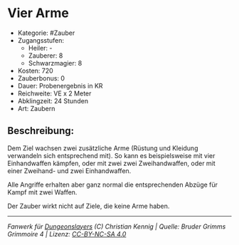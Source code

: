 # Vier Arme

- Kategorie: #Zauber
- Zugangsstufen:
  - Heiler: -
  - Zauberer: 8
  - Schwarzmagier: 8
- Kosten: 720
- Zauberbonus: 0
- Dauer: Probenergebnis in KR
- Reichweite: VE x 2 Meter
- Abklingzeit: 24 Stunden
- Art: Zaubern

## Beschreibung:

Dem Ziel wachsen zwei zusätzliche Arme (Rüstung und Kleidung verwandeln sich entsprechend mit). So kann es beispielsweise mit vier Einhandwaffen kämpfen, oder mit zwei zwei Zweihandwaffen, oder mit einer Zweihand- und zwei Einhandwaffen.

Alle Angriffe erhalten aber ganz normal die entsprechenden Abzüge für Kampf mit zwei Waffen.

Der Zauber wirkt nicht auf Ziele, die keine Arme haben.

---

_Fanwerk für [Dungeonslayers](https://www.dungeonslayers.net/) (C) Christian Kennig | Quelle: Bruder Grimms Grimmoire 4 | Lizenz: [CC-BY-NC-SA 4.0](https://creativecommons.org/licenses/by-nc-sa/4.0/deed.de)_
